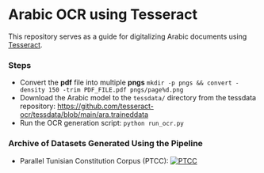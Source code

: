 # Arabic OCR using Tesseract
This repository serves as a guide for digitalizing Arabic documents using [Tesseract](https://github.com/tesseract-ocr/tesseract).

### Steps

- Convert the **pdf** file into multiple **pngs**
`mkdir -p pngs && convert -density 150 -trim PDF_FILE.pdf pngs/page%d.png`
- Download the Arabic model to the `tessdata/` directory from the tessdata repository: https://github.com/tesseract-ocr/tessdata/blob/main/ara.traineddata
- Run the OCR generation script: `python run_ocr.py`

### Archive of Datasets Generated Using the Pipeline

- Parallel Tunisian Constitution Corpus (PTCC): [![PTCC](https://img.shields.io/badge/🤗-PTCC%20-yellow.svg)](https://huggingface.co/datasets/AMR-KELEG/PTCC)
